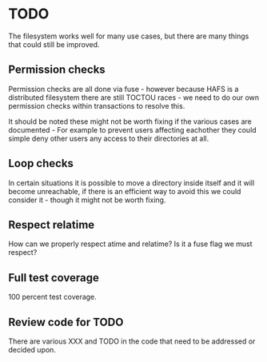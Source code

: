 # TODO

The filesystem works well for many use cases, but there are many
things that could still be improved.

## Permission checks

Permission checks are all done via fuse - however because HAFS is a distributed filesystem there
are still TOCTOU races - we need to do our own permission checks within transactions to resolve this.

It should be noted these might not be worth fixing if the various cases are documented - For example
to prevent users affecting eachother they could simple deny other users any access to their directories at all.

## Loop checks

In certain situations it is possible to move a directory inside itself and it will become unreachable,
if there is an efficient way to avoid this we could consider it - though it might not be worth fixing.

## Respect relatime

How can we properly respect atime and relatime? Is it a fuse flag we must respect?

## Full test coverage

100 percent test coverage.

## Review code for TODO

There are various XXX and TODO in the code that need to be addressed or decided upon.

